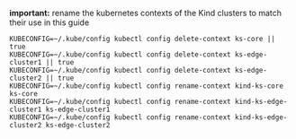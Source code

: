 <!--create-files-and-contexts-for-kind-clusters-start-->
**important:** rename the kubernetes contexts of the Kind clusters to match their use in this guide
```shell
KUBECONFIG=~/.kube/config kubectl config delete-context ks-core || true
KUBECONFIG=~/.kube/config kubectl config delete-context ks-edge-cluster1 || true
KUBECONFIG=~/.kube/config kubectl config delete-context ks-edge-cluster2 || true
KUBECONFIG=~/.kube/config kubectl config rename-context kind-ks-core ks-core
KUBECONFIG=~/.kube/config kubectl config rename-context kind-ks-edge-cluster1 ks-edge-cluster1
KUBECONFIG=~/.kube/config kubectl config rename-context kind-ks-edge-cluster2 ks-edge-cluster2
```
<!--create-files-and-contexts-for-kind-clusters-end-->